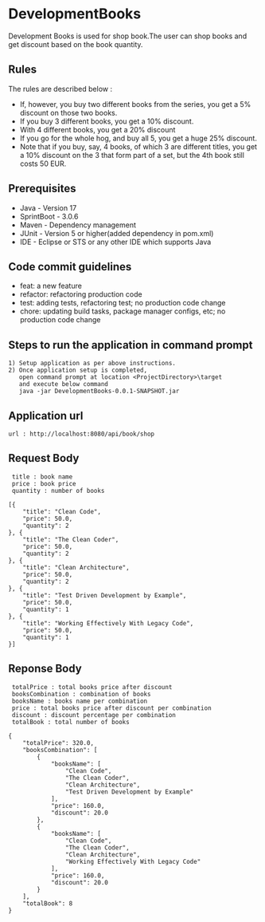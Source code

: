 # DevelopmentBooks
Development Books is used for shop book.The user can shop books and get discount based on the book quantity. 

## Rules

The rules are described below :

- If, however, you buy two different books from the series, you get a 5% discount on those two books.
- If you buy 3 different books, you get a 10% discount.
- With 4 different books, you get a 20% discount
- If you go for the whole hog, and buy all 5, you get a huge 25% discount.
- Note that if you buy, say, 4 books, of which 3 are different titles, you get a 10% discount on the 3 that form part of a set, but       the 4th book still costs 50 EUR.

## Prerequisites

- Java - Version 17 
- SprintBoot - 3.0.6
- Maven - Dependency management
- JUnit - Version 5 or higher(added dependency in pom.xml)
- IDE - Eclipse or STS or any other IDE which supports Java

## Code commit guidelines


- feat: a new feature
- refactor: refactoring production code
- test: adding tests, refactoring test; no production code change
- chore: updating build tasks, package manager configs, etc; no production code change


## Steps to run the application in command prompt
```
1) Setup application as per above instructions.
2) Once application setup is completed,
   open command prompt at location <ProjectDirectory>\target
   and execute below command
   java -jar DevelopmentBooks-0.0.1-SNAPSHOT.jar
```
## Application url
```
url : http://localhost:8080/api/book/shop
```
## Request Body
```
 title : book name
 price : book price
 quantity : number of books
 
[{
	"title": "Clean Code",
	"price": 50.0,
	"quantity": 2
}, {
	"title": "The Clean Coder",
	"price": 50.0,
	"quantity": 2
}, {
	"title": "Clean Architecture",
	"price": 50.0,
	"quantity": 2
}, {
	"title": "Test Driven Development by Example",
	"price": 50.0,
	"quantity": 1
}, {
	"title": "Working Effectively With Legacy Code",
	"price": 50.0,
	"quantity": 1
}]
```
## Reponse Body
```
 totalPrice : total books price after discount
 booksCombination : combination of books
 booksName : books name per combination
 price : total books price after discount per combination 
 discount : discount percentage per combination
 totalBook : total number of books
 
{
    "totalPrice": 320.0,
    "booksCombination": [
        {
            "booksName": [
                "Clean Code",
                "The Clean Coder",
                "Clean Architecture",
                "Test Driven Development by Example"
            ],
            "price": 160.0,
            "discount": 20.0
        },
        {
            "booksName": [
                "Clean Code",
                "The Clean Coder",
                "Clean Architecture",
                "Working Effectively With Legacy Code"
            ],
            "price": 160.0,
            "discount": 20.0
        }
    ],
    "totalBook": 8
}
```